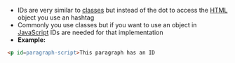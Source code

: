 - IDs are very similar to [classes](classes.md) but instead of the dot to access the [HTML](contents-html.md) object you use an hashtag
- Commonly you use classes but if you want to use an object in [JavaScript](contents-javascript.md) IDs are needed for that implementation
- **Example:**
```html
<p id=paragraph-script>This paragraph has an ID
```